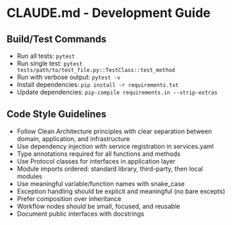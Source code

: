 # CLAUDE.md - Development Guide

## Build/Test Commands
- Run all tests: `pytest`
- Run single test: `pytest tests/path/to/test_file.py::TestClass::test_method`
- Run with verbose output: `pytest -v`
- Install dependencies: `pip install -r requirements.txt`
- Update dependencies: `pip-compile requirements.in --strip-extras`

## Code Style Guidelines
- Follow Clean Architecture principles with clear separation between domain, application, and infrastructure
- Use dependency injection with service registration in services.yaml
- Type annotations required for all functions and methods
- Use Protocol classes for interfaces in application layer
- Module imports ordered: standard library, third-party, then local modules
- Use meaningful variable/function names with snake_case
- Exception handling should be explicit and meaningful (no bare excepts)
- Prefer composition over inheritance
- Workflow nodes should be small, focused, and reusable
- Document public interfaces with docstrings